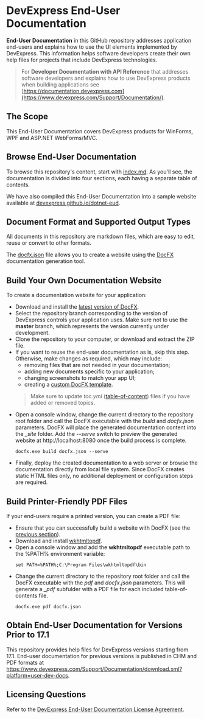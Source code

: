 # DevExpress End-User Documentation

**End-User Documentation** in this GitHub repository addresses application end-users and explains how to use the UI elements implemented by DevExpress. This information helps software developers create their own help files for projects that include DevExpress technologies.

> For **Developer Documentation with API Reference** that addresses software developers and explains how to use DevExpress products when building applications see [https://documentation.devexpress.com](https://www.devexpress.com/Support/Documentation/).

## The Scope
This End-User Documentation covers DevExpress products for WinForms, WPF and ASP.NET WebForms/MVC. 

## Browse End-User Documentation
To browse this repository's content, start with [index.md](index.md). As you'll see, the documentation is divided into four sections, each having a separate table of contents. 

We have also compiled this End-User Documentation into a sample website available at [devexpress.github.io/dotnet-eud](https://devexpress.github.io/dotnet-eud/).

## Document Format and Supported Output Types
All documents in this repository are markdown files, which are easy to edit, reuse or convert to other formats. 

The [docfx.json](docfx.json) file allows you to create a website using the [DocFX](https://dotnet.github.io/docfx/) documentation generation tool. 

## Build Your Own Documentation Website
To create a documentation website for your application:

- Download and install the [latest version of DocFX](https://github.com/dotnet/docfx/releases). 
- Select the repository branch corresponding to the version of DevExpress controls your application uses. Make sure not to use the  **master** branch, which represents the version currently under development.
- Clone the repository to your computer, or download and extract the ZIP file.
- If you want to reuse the end-user documentation as is, skip this step. Otherwise, make changes as required, which may include:
  - removing files that are not needed in your documentation;
  - adding new documents specific to your application;
  - changing screenshots to match your app UI;
  - creating a [custom DocFX template](https://dotnet.github.io/docfx/tutorial/howto_create_custom_template.html).
  > Make sure to update *toc.yml* ([table-of-content](https://dotnet.github.io/docfx/tutorial/intro_toc.html)) files if you have added or removed topics.
- Open a console window, change the current directory to the repository root folder and call the DocFX executable with the *build* and *docfx.json* parameters. DocFX will place the generated documentation content into the *\_site* folder. Add the *--serve* switch to preview the generated website at http://localhost:8080 once the build process is complete. 
    ```
    docfx.exe build docfx.json --serve
    ```
- Finally, deploy the created documentation to a web server or browse the documentation directly from local file system. Since DocFX creates static HTML files only, no additional deployment or configuration steps are required.

## Build Printer-Friendly PDF Files
If your end-users require a printed version, you can create a PDF file:
- Ensure that you can successfully build a website with DocFX (see the [previous section](#build-your-own-documentation-website)).
- Download and install [wkhtmltopdf](https://github.com/wkhtmltopdf/wkhtmltopdf).
- Open a console window and add the **wkhtmltopdf** executable path to the %PATH% environment variable:
    ```
    set PATH=%PATH%;C:\Program Files\wkhtmltopdf\bin
    ```
- Change the current directory to the repository root folder and call the DocFX executable with the *pdf* and *docfx.json* parameters. This will generate a *_pdf* subfulder with a PDF file for each included table-of-contents file.
    ```
    docfx.exe pdf docfx.json
    ```

## Obtain End-User Documentation for Versions Prior to 17.1
This repository provides help files for DevExpress versions starting from 17.1. End-user documentation for previous versions is published in CHM and PDF formats at https://www.devexpress.com/Support/Documentation/download.xml?platform=user-dev-docs.

## Licensing Questions
Refer to the [DevExpress End-User Documentation License Agreement](LICENSE.md).
